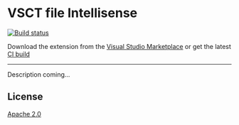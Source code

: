 # VSCT file Intellisense

[![Build status](https://ci.appveyor.com/api/projects/status/6e12lklt8i6uug41?svg=true)](https://ci.appveyor.com/project/madskristensen/vsctintellisense)

Download the extension from the [Visual Studio Marketplace](https://marketplace.visualstudio.com/items?itemName=MadsKristensen.ExtensionManager) or get the latest [CI build](http://vsixgallery.com/extension/6c042f35-bf5c-4cf2-826e-05d6d12e5309/)

--------------------------------------

Description coming...

## License
[Apache 2.0](LICENSE)